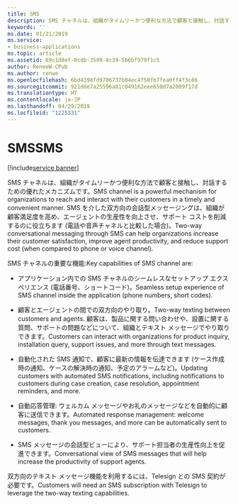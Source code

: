 ```yaml
---
title: SMS
description: SMS チャネルは、組織がタイムリーかつ便利な方法で顧客と接触し、対話するための優れたメカニズムです。
keywords: ''
ms.date: 01/21/2019
ms.service:
- business-applications
ms.topic: article
ms.assetid: 69c1d8ef-8cdb-3599-8c39-5b6bf979f1c5
author: ReneeW-CPub
ms.author: renwe
ms.openlocfilehash: 6bd4398fd9706737b04ec4f50fb7fea0ff4f3c86
ms.sourcegitcommit: 921dde7a25596a81c049162eee650d7a2009f17d
ms.translationtype: HT
ms.contentlocale: ja-JP
ms.lasthandoff: 04/29/2019
ms.locfileid: "1225331"
---
```

#  <a name="sms"></a><span data-ttu-id="296a4-103">SMS</span><span class="sxs-lookup"><span data-stu-id="296a4-103">SMS</span></span>
[!include[service banner](../../includes/service.md)]



<span data-ttu-id="296a4-104">SMS チャネルは、組織がタイムリーかつ便利な方法で顧客と接触し、対話するための優れたメカニズムです。</span><span class="sxs-lookup"><span data-stu-id="296a4-104">SMS channel is a powerful mechanism for organizations to reach and interact with their customers in a timely and convenient manner.</span></span> <span data-ttu-id="296a4-105">SMS を介した双方向の会話型メッセージングは、組織が顧客満足度を高め、エージェントの生産性を向上させ、サポート コストを削減するのに役立ちます (電話や音声チャネルと比較した場合)。</span><span class="sxs-lookup"><span data-stu-id="296a4-105">Two-way conversational messaging through SMS can help organizations increase their customer satisfaction, improve agent productivity, and reduce support cost (when compared to phone or voice channel).</span></span> 

<span data-ttu-id="296a4-106">SMS チャネルの重要な機能:</span><span class="sxs-lookup"><span data-stu-id="296a4-106">Key capabilities of SMS channel are:</span></span>

-  <span data-ttu-id="296a4-107">アプリケーション内での SMS チャネルのシームレスなセットアップ エクスペリエンス (電話番号、ショートコード)。</span><span class="sxs-lookup"><span data-stu-id="296a4-107">Seamless setup experience of SMS channel inside the application (phone numbers, short codes).</span></span>

-  <span data-ttu-id="296a4-108">顧客とエージェントの間での双方向のやり取り。</span><span class="sxs-lookup"><span data-stu-id="296a4-108">Two-way texting between customers and agents.</span></span> <span data-ttu-id="296a4-109">顧客は、製品に関する問い合わせや、設置に関する質問、サポートの問題などについて、組織とテキスト メッセージでやり取りできます。</span><span class="sxs-lookup"><span data-stu-id="296a4-109">Customers can interact with organizations for product inquiry, installation query, support issues, and more through text messages.</span></span>

-  <span data-ttu-id="296a4-110">自動化された SMS 通知で、顧客に最新の情報を伝達できます (ケース作成時の通知、ケースの解決時の通知、予定のアラームなど)。</span><span class="sxs-lookup"><span data-stu-id="296a4-110">Updating customers with automated SMS notifications, including notifications to customers during case creation, case resolution, appointment reminders, and more.</span></span>

-  <span data-ttu-id="296a4-111">自動応答管理: ウェルカム メッセージやお礼のメッセージなどを自動的に顧客に送信できます。</span><span class="sxs-lookup"><span data-stu-id="296a4-111">Automated response management: welcome messages, thank you messages, and more can be automatically sent to customers.</span></span>

-  <span data-ttu-id="296a4-112">SMS メッセージの会話型ビューにより、サポート担当者の生産性向上を促進できます。</span><span class="sxs-lookup"><span data-stu-id="296a4-112">Conversational view of SMS messages that will help increase the productivity of support agents.</span></span>

<span data-ttu-id="296a4-113">双方向のテキスト メッセージ機能を利用するには、Telesign との SMS 契約が必要です。</span><span class="sxs-lookup"><span data-stu-id="296a4-113">Customers will need an SMS subscription with Telesign to leverage the two-way texting capabilities.</span></span> 

